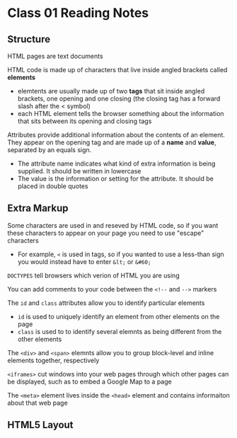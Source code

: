 # Class 01 Reading Notes

## Structure

HTML pages are text documents

HTML code is made up of characters that live inside angled brackets called **elements**

- elemtents are usually made up of two **tags** that sit inside angled brackets, one opening and one closing (the closing tag has a forward slash after the < symbol)
- each HTML element tells the browser something about the information that sits between its opening and closing tags

Attributes provide additional information about the contents of an element. They appear on the opening tag and are made up of a **name** and **value**, separated by an equals sign.

- The attribute name indicates what kind of extra information is being supplied. It should be written in lowercase
- The value is the information or setting for the attribute. It should be placed in double quotes

## Extra Markup

Some characters are used in and reseved by HTML code, so if you want these characters to appear on your page you need to use "escape" characters

- For example, `<` is used in tags, so if you wanted to use a less-than sign you would instead have to enter `&lt;` or `&#60;`

`DOCTYPES` tell browsers which verion of HTML you are using

You can add comments to your code between the `<!--` and `-->` markers

The `id` and `class` attributes allow you to identify particular elements

- `id` is used to uniquely identify an element from other elements on the page
- `class` is used to to identify several elemnts as being different from the other elements

The `<div>` and `<span>` elemnts allow you to group block-level and inline elements together, respectively

`<iframes>` cut windows into your web pages through which other pages can be displayed, such as to embed a Google Map to a page

The `<meta>` element lives inside the `<head>` element and contains informaiton about that web page

## HTML5 Layout

